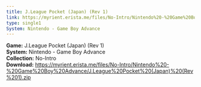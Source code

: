 ```yaml
---
title: J.League Pocket (Japan) (Rev 1)
link: https://myrient.erista.me/files/No-Intro/Nintendo%20-%20Game%20Boy%20Advance/J.League%20Pocket%20(Japan)%20(Rev%201).zip
type: single1
System: Nintendo - Game Boy Advance
---
```

<b>Game:</b> J.League Pocket (Japan) (Rev 1)<br>
<b>System:</b> Nintendo - Game Boy Advance<br>
<b>Collection:</b> No-Intro<br>
<b>Download:</b> https://myrient.erista.me/files/No-Intro/Nintendo%20-%20Game%20Boy%20Advance/J.League%20Pocket%20(Japan)%20(Rev%201).zip